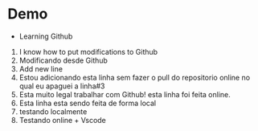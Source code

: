 # Demo

- Learning Github

1. I know how to put modifications to Github
2. Modificando desde Github
3. Add new line
4. Estou adicionando esta linha sem fazer o pull do repositorio online no qual eu apaguei a linha#3
5. Esta muito legal trabalhar com Github! esta linha foi feita online.
6. Esta linha esta sendo feita de forma local
7. testando localmente
8. Testando online + Vscode
